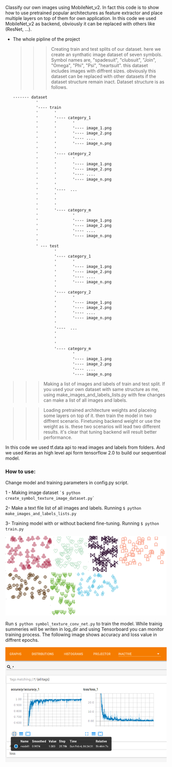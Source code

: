 Classify our own images using MobileNet_v2. 
In fact this code is to show how to use pretrained popular architectures as feature 
extractor and place multiple layers on top of them for own application. In this code we 
used MobileNet_v2 as backend, obviously it can be replaced with others like (ResNet, ...).
    
* The whole pipline of the project
    >>> Creating train and test splits of our dataset.
    here we create an synthatic image dataset of seven symbols. Symbol names are, "spadesuit",
    "clubsuit", "Join", "Omega", "Phi", "Psi", "heartsuit". this dataset includes images 
    with diffrent sizes. obviously this dataset can be replaced with other datasets if the 
    dataset structure remain inact. Dataset structure is as follows.

      ------- dataset
                '
                '---- train
                '       '
                '       '---- category_1
                '       '       '
                '       '       '---- image_1.png
                '       '       '---- image_2.png
                '       '       '---- ....
                '       '       '---- image_n.png
                '       '
                '       '---- category_2
                '       '       '
                '       '       '---- image_1.png
                '       '       '---- image_2.png
                '       '       '---- ....
                '       '       '---- image_n.png
                '       '
                '       '----  ...
                '       '       
                '       '       
                '       '
                '       '---- category_m
                '               '
                '               '---- image_1.png
                '               '---- image_2.png
                '               '---- ....
                '               '---- image_n.png
                '       
                ' --- test 
                        '
                        '---- category_1
                        '       '
                        '       '---- image_1.png
                        '       '---- image_2.png
                        '       '---- ....
                        '       '---- image_n.png
                        '
                        '---- category_2
                        '       '
                        '       '---- image_1.png
                        '       '---- image_2.png
                        '       '---- ....
                        '       '---- image_n.png
                        '
                        '----  ...
                        '       
                        '       
                        '
                        '---- category_m
                                '
                                '---- image_1.png
                                '---- image_2.png
                                '---- ....
                                '---- image_n.png

>>> Making a list of images and labels of train and test split.
    If you used your own dataset with same structure as me, using make_images_and_labels_lists.py
    with few changes can make a list of all images and labels.

>>> Loading pretrained architecture weights and placeing some layers on top of it. then train
    the model in two diffrent scenario. Finetuning backend weight or use the weight as is. these
    two scenarios will lead two different results. it's clear that tuning backend will result 
    better performance.

In this code we used tf.data api to read images and labels from folders. And we used Keras an 
high level api form tensorflow 2.0 to build our sequentioal model. 


### How to use:
Change model and training parameters in config.py script.

1 - Making image dataset
    ```
    `$ python create_symbol_texture_image_dataset.py` 
    ```

2- Make a text file list of all images and labels.
    Running `$ python make_images_and_labels_lists.py` 

3- Training model with or without backend fine-tuning.
    Running `$ python train.py` 


![alt text](https://github.com/m-nasiri/tensorflow/blob/master/symbol_texture_image_conv_net/images/images.png)

Run `$ python symbol_texture_conv_net.py` to train the model. While trainig summeries will be writen in log_dir and using Tensorboard you can monitor training process. The following image shows accuracy and loss value in diffrent epochs.

![alt text](https://github.com/m-nasiri/tensorflow/blob/master/symbol_texture_image_conv_net/images/acc_loss.png)

